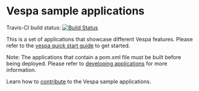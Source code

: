 <!-- Copyright 2017 Yahoo Holdings. Licensed under the terms of the Apache 2.0 license. See LICENSE in the project root. -->
# Vespa sample applications

Travis-CI build status: [![Build Status](https://travis-ci.org/vespa-engine/sample-apps.svg?branch=master)](https://travis-ci.org/vespa-engine/sample-apps)

This is a set of applications that showcase different Vespa features.
Please refer to the
[vespa quick start guide](http://docs.vespa.ai/documentation/vespa-quick-start.html)
to get started.

Note: The applications that contain a pom.xml file must be built before being deployed.
Please refer to
[developing applications](http://docs.vespa.ai/documentation/jdisc/developing-applications.html#deploy)
for more information.

Learn how to [contribute](https://github.com/vespa-engine/vespa/blob/master/CONTRIBUTING.md)
to the Vespa sample applications.
